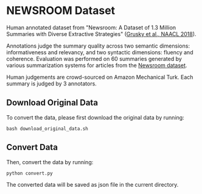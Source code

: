 # NEWSROOM Dataset

Human annotated dataset from "Newsroom: A Dataset of 1.3 Million Summaries with Diverse Extractive Strategies" ([Grusky et al., NAACL 2018](https://doi.org/10.18653/v1/N18-1065)).

Annotations judge the summary quality across two semantic dimensions: informativeness and relevancy, and two syntactic dimensions: fluency and coherence. Evaluation was performed on 60 summaries generated by various summarization systems for articles from the [Newsroom dataset](https://github.com/lil-lab/newsroom/tree/master/humaneval). 

Human judgements are crowd-sourced on Amazon Mechanical Turk. Each summary is judged by 3 annotators.

## Download Original Data
To convert the data, please first download the original data by running:
```
bash download_original_data.sh
```

## Convert Data
Then, convert the data by running:
```
python convert.py
```

The converted data will be saved as json file in the current directory.